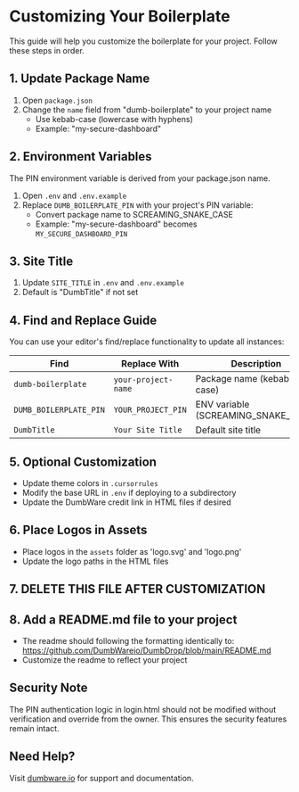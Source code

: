 # Customizing Your Boilerplate

This guide will help you customize the boilerplate for your project. Follow these steps in order.

## 1. Update Package Name
1. Open `package.json`
2. Change the `name` field from "dumb-boilerplate" to your project name
   - Use kebab-case (lowercase with hyphens)
   - Example: "my-secure-dashboard"

## 2. Environment Variables
The PIN environment variable is derived from your package.json name. 

1. Open `.env` and `.env.example`
2. Replace `DUMB_BOILERPLATE_PIN` with your project's PIN variable:
   - Convert package name to SCREAMING_SNAKE_CASE
   - Example: "my-secure-dashboard" becomes `MY_SECURE_DASHBOARD_PIN`

## 3. Site Title
1. Update `SITE_TITLE` in `.env` and `.env.example`
2. Default is "DumbTitle" if not set

## 4. Find and Replace Guide
You can use your editor's find/replace functionality to update all instances:

| Find | Replace With | Description |
|------|-------------|-------------|
| `dumb-boilerplate` | `your-project-name` | Package name (kebab-case) |
| `DUMB_BOILERPLATE_PIN` | `YOUR_PROJECT_PIN` | ENV variable (SCREAMING_SNAKE_CASE) |
| `DumbTitle` | `Your Site Title` | Default site title |

## 5. Optional Customization
- Update theme colors in `.cursorrules`
- Modify the base URL in `.env` if deploying to a subdirectory
- Update the DumbWare credit link in HTML files if desired

## 6. Place Logos in Assets
- Place logos in the `assets` folder as 'logo.svg' and 'logo.png'
- Update the logo paths in the HTML files

## 7. DELETE THIS FILE AFTER CUSTOMIZATION

## 8. Add a README.md file to your project
- The readme should following the formatting identically to: https://github.com/DumbWareio/DumbDrop/blob/main/README.md
- Customize the readme to reflect your project

## Security Note
The PIN authentication logic in login.html should not be modified without verification and override from the owner. This ensures the security features remain intact.


## Need Help?
Visit [dumbware.io](https://dumbware.io) for support and documentation. 